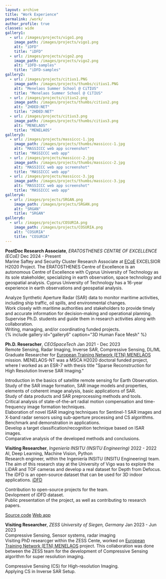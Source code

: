 ```yaml
---
layout: archive
title: "Work Experience"
permalink: /work/
author_profile: true
classes: wide
gallery1:
  - url: /images/projects/vigo1.png
    image_path: /images/projects/vigo1.png
    alt: "iDFD"
    title: "iDFD"
  - url: /images/projects/vigo2.png
    image_path: /images/projects/vigo2.png
    alt: "iDFD-samples"
    title: "iDFD-samples"
gallery2:
  - url: /images/projects/citius1.PNG
    image_path: /images/projects/thumbs/citius1.PNG
    alt: "Menelaos Summer School @ CiTIUS"
    title: "Menelaos Summer School @ CiTIUS"
  - url: /images/projects/citius2.png
    image_path: /images/projects/thumbs/citius2.png
    alt: "2HDED:NET"
    title: "2HDED:NET"
  - url: /images/projects/citius3.png
    image_path: /images/projects/thumbs/citius3.png
    alt: "MENELAOS"
    title: "MENELAOS"
gallery3:
  - url: /images/projects/massiccc-1.jpg
    image_path: /images/projects/thumbs/massiccc-1.jpg
    alt: "MASSICCC web app screenshot"
    title: "MASSICCC web app"
  - url: /images/projects/massiccc-2.jpg
    image_path: /images/projects/thumbs/massiccc-2.jpg
    alt: "MASSICCC web app screenshot"
    title: "MASSICCC web app"
  - url: /images/projects/massiccc-3.jpg
    image_path: /images/projects/thumbs/massiccc-3.jpg
    alt: "MASSICCC web app screenshot"
    title: "MASSICCC web app"
gallery4:
  - url: /images/projects/SRGAN.png
    image_path: /images/projects/SRGAN.png
    alt: "SRGAN"
    title: "SRGAN"
gallery6:
  - url: /images/projects/COSURIA.png
    image_path: /images/projects/COSURIA.png
    alt: "COSURIA"
    title: "COSURIA"  
---
```

**PostDoc Research Associate**, *ERATOSTHENES CENTRE OF EXCELLENCE (ECoE)* <span class="pull-right">Dec 2024 - Present </span>  
<span class="small-grey"><i class="fas fa-tools" aria-hidden="true"></i> Marine Saftey and Security Cluster </span>
Research Associate at [ECoE](https://eratosthenes.org.cy/team/muhammad-amjad-iqbal/) EXCELSIOR H2020 Project. The ERATOSTHENES Centre of Excellence is an autonomous Centre of Excellence with
Cyprus University of Technology as its sole stakeholder, specializing in earth observation, space technology and geospatial analysis. Cyprus University of Technology has a 16-year experience in earth observations and geospatial analysis.


<i class="fas fa-plus small-grey"></i> Analyze Synthetic Aperture Radar (SAR) data to monitor maritime activities, including ship traffic, oil spills, and environmental changes. <br>
<i class="fas fa-plus small-grey"></i> Work closely with maritime authorities and stakeholders to provide timely and accurate information for decision-making and operational planning. <br>
<i class="fas fa-plus small-grey"></i> Supervise Ph.D. students and guide them in research activities along with collaboration. <br>
<i class="fas fa-plus small-grey"></i> Writing, managing, and/or coordinating funded projects. <br>
{% include gallery id="gallery6" caption="3D Human Face Mesh" %}



**Ph.D. Reseracher**, *CEOSpaceTech* <span class="pull-right">Jan 2021 - Dec 2023</span>  
<span class="small-grey"><i class="fas fa-tools" aria-hidden="true"></i> Remote Sensing, Radar Imaging, Inverse SAR, Compressive Sensing, DL/ML </span>  
Graduate Researcher for [European Training Network (ETN) MENELAOS](https://www.menelaos-nt.eu/) mission. MENELAOS-NT was a MSCA H2020 doctoral funded project, where I worked as an ESR-7 with thesis title "Sparse Reconstruction for High Resolution Inverse SAR Imaging."


<i class="fas fa-plus small-grey"></i> Introduction in the basics of satellite remote sensing for Earth Observation. <br>
<i class="fas fa-plus small-grey"></i> Study of the SAR image formation, SAR image models and properties, elements of coherent image analysis, basic applications of SAR. <br>
<i class="fas fa-plus small-grey"></i> Study of data products and SAR preprocessing methods and tools. <br>
<i class="fas fa-plus small-grey"></i> Critical analysis of state-of-the-art radial motion compensation and time-frequency image formation techniques. <br>
<i class="fas fa-plus small-grey"></i> Elaboration of novel ISAR imaging techniques for Sentinel-1 SAR images and X-band radar sensors using sub-aperture processing and CS algorithms. Benchmark and demonstration in applications. <br>
<i class="fas fa-plus small-grey"></i> Develop a target classification/recognition technique based on ISAR images. <br>
<i class="fas fa-plus small-grey"></i> Comparative analysis of the developed methods and conclusions. <br>



**Visiting Researcher**, *Ingeniería INSITU (INSITU Engineering)* <span class="pull-right">2022 - 2022</span>  
<span class="small-grey"><i class="fas fa-tools" aria-hidden="true"></i>  AI, Deep Learning, Machine Vision, Python</span>  
Research engineer, within the Ingeniería INSITU (INSITU Engineering) team. The aim of this research stay at the University of Vigo was to explore the LiDAR and TOF cameras and develop a real dataset for Depth from Defocus. The iDFD is an open-source dataset that can be used for 3D indoor applications. [iDFD](https://github.com/saqibnaziir/iDFD)

<i class="fas fa-plus small-grey"></i> Contribution to open-source projects for the team.   <br>
<i class="fas fa-plus small-grey"></i> Devlopment of iDFD dataset. <br>
<i class="fas fa-plus small-grey"></i> Public presentation of the project, as well as contributing to research papers.<br>

<span class="small-grey"><i class="fab fa-fw fa-github" aria-hidden="true"></i>[Source code](https://github.com/saqibnaziir/iDFD)</span>
<span class="small-grey"><i class="fab fa-fw fa-chrome" aria-hidden="true"></i>[Web app](https://github.com/saqibnaziir/iDFD)</span>

**Visiting Researcher**, *ZESS University of Siegen, Germany* <span class="pull-right">Jan 2023 - Jun 2023</span>  
<span class="small-grey"><i class="fas fa-tools" aria-hidden="true"></i>  Compressive Sensing, Sensor systems, radar imaging </span>  
Visiting PhD researcger within the ZESS Cente, worked on [European Training Network (ETN) MENELAOS](https://www.menelaos-nt.eu/) project. This collaboration was done between the ZESS team for the development of Compressive Sensing algorithm for super resolution imaging. 

<i class="fas fa-plus small-grey"></i>  Compressive Sensing (CS) for High-resolution Imaging. <br>
<i class="fas fa-plus small-grey"></i>  Applying CS in Inverse SAR Setup. <br>


<script src="https://cdn.jsdelivr.net/npm/aos@2.3.1/dist/aos.js"></script>
<link href="https://cdn.jsdelivr.net/npm/aos@2.3.1/dist/aos.css" rel="stylesheet">
<script>
  AOS.init();
</script>


